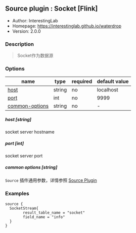 ## Source plugin : Socket [Flink]

* Author: InterestingLab
* Homepage: https://interestinglab.github.io/waterdrop
* Version: 2.0.0

### Description
> Socket作为数据源

### Options
| name | type | required | default value |
| --- | --- | --- | --- |
| [host](#host-string) | string | no | localhost |
| [port](#port-int) | int | no | 9999 |
| [common-options](#common-options-string)| string | no | - |

##### host [string]

socket server hostname

##### port [int]

socket server port

##### common options [string]

`Source` 插件通用参数，详情参照 [Source Plugin](README.md)

### Examples
```
source {
  SocketStream{
        result_table_name = "socket"
        field_name = "info"
  }
}
```
